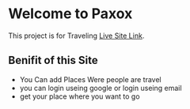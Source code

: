 # Welcome to Paxox 

This project is for Traveling [Live Site Link](https://paxostur.web.app/).

## Benifit of this Site

* You Can add Places Were people are travel
* you can login useing google or login useing email
* get your place where you want to go